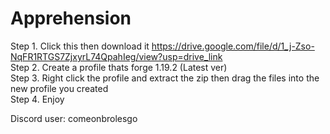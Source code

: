 # Apprehension

Step 1. Click this then download it https://drive.google.com/file/d/1_j-Zso-NqFR1RTGS7ZjxyrL74QpahIeg/view?usp=drive_link    
Step 2. Create a profile thats forge 1.19.2 (Latest ver)    
Step 3. Right click the profile and extract the zip then drag the files into the new profile you created    
Step 4. Enjoy

Discord user: comeonbrolesgo
